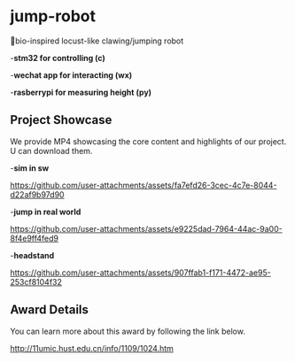 # jump-robot


🚀bio-inspired locust-like clawing/jumping robot 


-**stm32 for controlling (c)**


-**wechat app for interacting (wx)** 


-**rasberrypi for measuring height (py)**

## Project Showcase

We provide MP4 showcasing the core content and highlights of our project. U can download them.

-**sim in sw**

https://github.com/user-attachments/assets/fa7efd26-3cec-4c7e-8044-d22af9b97d90

-**jump in real world**


https://github.com/user-attachments/assets/e9225dad-7964-44ac-9a00-8f4e9ff4fed9

-**headstand**


https://github.com/user-attachments/assets/907ffab1-f171-4472-ae95-253cf8104f32



## Award Details

You can learn more about this award by following the link below.

http://11umic.hust.edu.cn/info/1109/1024.htm
